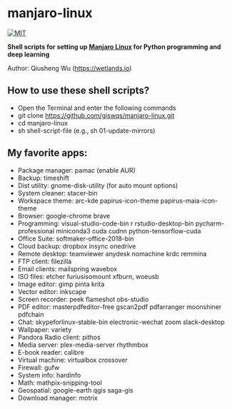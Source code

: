 # manjaro-linux

[![MIT](https://img.shields.io/badge/License-MIT-yellow.svg)](https://opensource.org/licenses/MIT)

**Shell scripts for setting up [Manjaro Linux](https://manjaro.org/get-manjaro/) for Python programming and deep learning**

Author: Qiusheng Wu (<https://wetlands.io>)

## How to use these shell scripts?

- Open the Terminal and enter the following commands
- git clone <https://github.com/giswqs/manjaro-linux.git>
- cd manjaro-linux
- sh shell-script-file (e.g., sh 01-update-mirrors)

## My favorite apps:

- Package manager: pamac (enable AUR)
- Backup: timeshift
- Dist utility: gnome-disk-utility (for auto mount options)
- System cleaner: stacer-bin
- Workspace theme: arc-kde papirus-icon-theme papirus-maia-icon-theme
- Browser: google-chrome brave
- Programming: visual-studio-code-bin r rstudio-desktop-bin pycharm-professional miniconda3 cuda cudnn python-tensorflow-cuda
- Office Suite: softmaker-office-2018-bin
- Cloud backup: dropbox insync onedrive
- Remote desktop: teamviewer anydesk nomachine krdc remmina
- FTP client: filezilla
- Email clients: mailspring wavebox
- ISO files: etcher furiusisomount xfburn, woeusb
- Image editor: gimp pinta krita
- Vector editor: inkscape
- Screen recorder: peek flameshot obs-studio
- PDF editor: masterpdfeditor-free gscan2pdf pdfarranger moonshiner pdfchain
- Chat: skypeforlinux-stable-bin electronic-wechat zoom slack-desktop
- Wallpaper: variety
- Pandora Radio client: pithos
- Media server: plex-media-server rhythmbox
- E-book reader: calibre
- Virtual machine: virtualbox crossover
- Firewall: gufw
- System info: hardinfo
- Math: mathpix-snipping-tool
- Geospatial: google-earth qgis saga-gis
- Download manager: motrix
